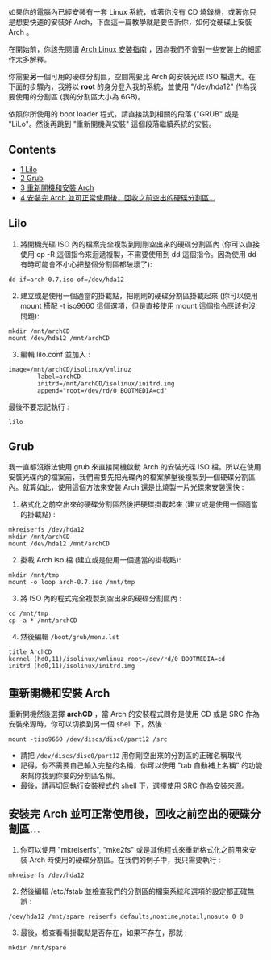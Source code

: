 如果你的電腦內已經安裝有一套 Linux 系統，或著你沒有 CD 燒錄機，或著你只是想要快速的安裝好 Arch，下面這一篇教學就是要告訴你，如何從硬碟上安裝 Arch 。

在開始前，你該先閱讀 [Arch Linux 安裝指南](https://www.archlinux.org/docs/en/guide/install/arch-install-guide.html) ，因為我們不會對一些安裝上的細節作太多解釋。

你需要**另**一個可用的硬碟分割區，空間需要比 Arch 的安裝光碟 ISO 檔還大。在下面的步驟內，我將以 **root** 的身分登入我的系統，並使用 "/dev/hda12" 作為我要使用的分割區 (我的分割區大小為 6GB)。

依照你所使用的 boot loader 程式，請直接跳到相關的段落 ("GRUB" 或是 "LiLo"。然後再跳到 "重新開機與安裝" 這個段落繼續系統的安裝。

## Contents

*   [1 Lilo](#Lilo)
*   [2 Grub](#Grub)
*   [3 重新開機和安裝 Arch](#重新開機和安裝_Arch)
*   [4 安裝完 Arch 並可正常使用後，回收之前空出的硬碟分割區...](#安裝完_Arch_並可正常使用後，回收之前空出的硬碟分割區...)

## Lilo

1) 將開機光碟 ISO 內的檔案完全複製到剛剛空出來的硬碟分割區內 (你可以直接使用 cp -R 這個指令來迴遞複製，不需要使用到 dd 這個指令。因為使用 dd 有時可能會不小心把整個分割區都破壞了):

```
dd if=arch-0.7.iso of=/dev/hda12

```

2) 建立或是使用一個適當的掛載點，把剛剛的硬碟分割區掛載起來 (你可以使用mount 搭配 -t iso9660 這個選項，但是直接使用 mount 這個指令應該也沒問題):

```
mkdir /mnt/archCD
mount /dev/hda12 /mnt/archCD

```

3) 編輯 lilo.conf 並加入 :

```
image=/mnt/archCD/isolinux/vmlinuz
        label=archCD
        initrd=/mnt/archCD/isolinux/initrd.img
        append="root=/dev/rd/0 BOOTMEDIA=cd"
```

最後不要忘記執行 :

```
lilo

```

## Grub

我一直都沒辦法使用 grub 來直接開機啟動 Arch 的安裝光碟 ISO 檔。所以在使用安裝光碟內的檔案前，我們需要先把光碟內的檔案解壓後複製到一個硬碟分割區內。就算如此，使用這個方法來安裝 Arch 還是比燒製一片光碟來安裝還快 :

1) 格式化之前空出來的硬碟分割區然後把硬碟掛載起來 (建立或是使用一個適當的掛載點) :

```
mkreiserfs /dev/hda12
mkdir /mnt/archCD
mount /dev/hda12 /mnt/archCD

```

2) 掛載 Arch iso 檔 (建立或是使用一個適當的掛載點):

```
mkdir /mnt/tmp
mount -o loop arch-0.7.iso /mnt/tmp

```

3) 將 ISO 內的程式完全複製到空出來的硬碟分割區內 :

```
cd /mnt/tmp
cp -a * /mnt/archCD

```

4) 然後編輯 `/boot/grub/menu.lst`

```
title ArchCD
kernel (hd0,11)/isolinux/vmlinuz root=/dev/rd/0 BOOTMEDIA=cd
initrd (hd0,11)/isolinux/initrd.img

```

## 重新開機和安裝 Arch

重新開機然後選擇 **archCD** ，當 Arch 的安裝程式問你是使用 CD 或是 SRC 作為安裝來源時，你可以切換到另一個 shell 下，然後 :

```
mount -tiso9660 /dev/discs/disc0/part12 /src

```

*   請把 `/dev/discs/disc0/part12` 用你剛空出來的分割區的正確名稱取代
*   記得，你不需要自己輸入完整的名稱，你可以使用 "tab 自動補上名稱" 的功能來幫你找到你要的分割區名稱。
*   最後，請再切回執行安裝程式的 shell 下，選擇使用 SRC 作為安裝來源。

## 安裝完 Arch 並可正常使用後，回收之前空出的硬碟分割區...

1) 你可以使用 "mkreiserfs", "mke2fs" 或是其他程式來重新格式化之前用來安裝 Arch 時使用的硬碟分割區。在我們的例子中，我只需要執行 :

```
mkreiserfs /dev/hda12

```

2) 然後編輯 /etc/fstab 並檢查我們的分割區的檔案系統和選項的設定都正確無誤 :

```
/dev/hda12 /mnt/spare reiserfs defaults,noatime,notail,noauto 0 0

```

3) 最後，檢查看看掛載點是否存在，如果不存在，那就 :

```
mkdir /mnt/spare

```